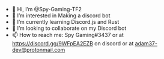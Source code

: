 - 👋 Hi, I’m @Spy-Gaming-TF2
- 👀 I’m interested in Making a discord bot
- 🌱 I’m currently learning Discord.js and Rust
- 💞️ I’m looking to collaborate on my Discord bot
- 📫 How to reach me: Spy Gaming#3437 or at https://discord.gg/9WFpEA2EZB on discord or at adam37-dev@protonmail.com
<!---
Spy-Gaming-TF2/Spy-Gaming-TF2 is a ✨ special ✨ repository because its `README.md` (this file) appears on your GitHub profile.
You can click the Preview link to take a look at your changes.
--->
